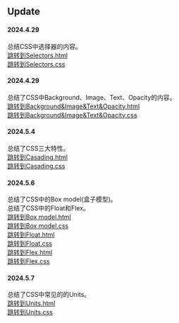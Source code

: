 ## Update
#### 2024.4.29
总结CSS中选择器的内容。 <br>
[跳转到Selectors.html](https://github.com/yue24413/web_examples/blob/main/webapp/CSS/Selectors/Selectors.html) <br>
[跳转到Selectors.css](https://github.com/yue24413/web_examples/blob/main/webapp/CSS/Selectors/Selectors.css)
#### 2024.4.29
总结了CSS中Background、Image、Text、Opacity的内容。<br>
[跳转到Background&Image&Text&Opacity.html](https://github.com/yue24413/web_examples/blob/main/webapp/CSS/Background%26Image%26Text%26Opacity/Background%26Image%26Text%26Opacity.html)<br>
[跳转到Background&Image&Text&Opacity.css](https://github.com/yue24413/web_examples/blob/main/webapp/CSS/Background%26Image%26Text%26Opacity/Background%26Image%26Text%26Opacity.css)

#### 2024.5.4
总结了CSS三大特性。 <br>
[跳转到Casading.html](https://github.com/yue24413/web_examples/blob/main/webapp/CSS/Cascading/Casading.html) <br>
[跳转到Casading.css](https://github.com/yue24413/web_examples/blob/main/webapp/CSS/Cascading/Casading.css) 

#### 2024.5.6
总结了CSS中的Box model(盒子模型)。 <br>
总结了CSS中的Float和Flex。 <br>
[跳转到Box model.html](https://github.com/yue24413/web_examples/blob/main/webapp/CSS/Box%20Model/Box%20Model.html) <br>
[跳转到Box model.css](https://github.com/yue24413/web_examples/blob/main/webapp/CSS/Box%20Model/Box%20Model.css) <br>
[跳转到Float.html](https://github.com/yue24413/web_examples/blob/main/webapp/CSS/Float%20and%20Flex/Float/Float.html)  <br>
[跳转到Float.css](https://github.com/yue24413/web_examples/blob/main/webapp/CSS/Float%20and%20Flex/Float/Float.css)  <br>
[跳转到Flex.html](https://github.com/yue24413/web_examples/blob/main/webapp/CSS/Float%20and%20Flex/Flex/Flex.html)  <br>
[跳转到Flex.css](https://github.com/yue24413/web_examples/blob/main/webapp/CSS/Float%20and%20Flex/Flex/Flex.css)  

#### 2024.5.7
总结了CSS中常见的的Units。 <br>
[跳转到Units.html](https://github.com/yue24413/web_examples/blob/main/webapp/CSS/Units/Units.html) <br>
[跳转到Units.css](https://github.com/yue24413/web_examples/blob/main/webapp/CSS/Units/Units.css) 